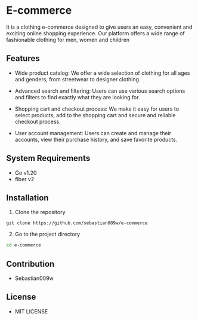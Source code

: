 # E-commerce

It is a clothing e-commerce designed to give users an easy, convenient and exciting online shopping experience. Our platform offers a wide range of fashionable clothing for men, women and children

## Features

- Wide product catalog: We offer a wide selection of clothing for all ages and genders, from streetwear to designer clothing.

- Advanced search and filtering: Users can use various search options and filters to find exactly what they are looking for.

- Shopping cart and checkout process: We make it easy for users to select products, add to the shopping cart and secure and reliable checkout process.

- User account management: Users can create and manage their accounts, view their purchase history, and save favorite products.

## System Requirements

- Go v1.20
- fiber v2

## Installation

1. Clone the repository

```git
git clone https://github.com/sebastian009w/e-commerce
```

2. Go to the project directory

```sh
cd e-commerce
```

## Contribution

- Sebastian009w

## License

- MIT LICENSE
